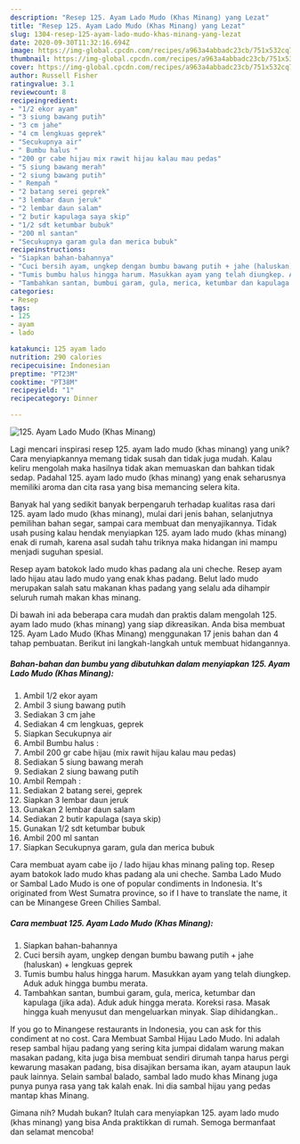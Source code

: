 ```yaml
---
description: "Resep 125. Ayam Lado Mudo (Khas Minang) yang Lezat"
title: "Resep 125. Ayam Lado Mudo (Khas Minang) yang Lezat"
slug: 1304-resep-125-ayam-lado-mudo-khas-minang-yang-lezat
date: 2020-09-30T11:32:16.694Z
image: https://img-global.cpcdn.com/recipes/a963a4abbadc23cb/751x532cq70/125-ayam-lado-mudo-khas-minang-foto-resep-utama.jpg
thumbnail: https://img-global.cpcdn.com/recipes/a963a4abbadc23cb/751x532cq70/125-ayam-lado-mudo-khas-minang-foto-resep-utama.jpg
cover: https://img-global.cpcdn.com/recipes/a963a4abbadc23cb/751x532cq70/125-ayam-lado-mudo-khas-minang-foto-resep-utama.jpg
author: Russell Fisher
ratingvalue: 3.1
reviewcount: 8
recipeingredient:
- "1/2 ekor ayam"
- "3 siung bawang putih"
- "3 cm jahe"
- "4 cm lengkuas geprek"
- "Secukupnya air"
- " Bumbu halus "
- "200 gr cabe hijau mix rawit hijau kalau mau pedas"
- "5 siung bawang merah"
- "2 siung bawang putih"
- " Rempah "
- "2 batang serei geprek"
- "3 lembar daun jeruk"
- "2 lembar daun salam"
- "2 butir kapulaga saya skip"
- "1/2 sdt ketumbar bubuk"
- "200 ml santan"
- "Secukupnya garam gula dan merica bubuk"
recipeinstructions:
- "Siapkan bahan-bahannya"
- "Cuci bersih ayam, ungkep dengan bumbu bawang putih + jahe (haluskan) + lengkuas geprek"
- "Tumis bumbu halus hingga harum. Masukkan ayam yang telah diungkep. Aduk aduk hingga bumbu merata."
- "Tambahkan santan, bumbui garam, gula, merica, ketumbar dan kapulaga (jika ada). Aduk aduk hingga merata. Koreksi rasa. Masak hingga kuah menyusut dan mengeluarkan minyak. Siap dihidangkan.."
categories:
- Resep
tags:
- 125
- ayam
- lado

katakunci: 125 ayam lado 
nutrition: 290 calories
recipecuisine: Indonesian
preptime: "PT23M"
cooktime: "PT38M"
recipeyield: "1"
recipecategory: Dinner

---
```



![125. Ayam Lado Mudo (Khas Minang)](https://img-global.cpcdn.com/recipes/a963a4abbadc23cb/751x532cq70/125-ayam-lado-mudo-khas-minang-foto-resep-utama.jpg)

Lagi mencari inspirasi resep 125. ayam lado mudo (khas minang) yang unik? Cara menyiapkannya memang tidak susah dan tidak juga mudah. Kalau keliru mengolah maka hasilnya tidak akan memuaskan dan bahkan tidak sedap. Padahal 125. ayam lado mudo (khas minang) yang enak seharusnya memiliki aroma dan cita rasa yang bisa memancing selera kita.

Banyak hal yang sedikit banyak berpengaruh terhadap kualitas rasa dari 125. ayam lado mudo (khas minang), mulai dari jenis bahan, selanjutnya pemilihan bahan segar, sampai cara membuat dan menyajikannya. Tidak usah pusing kalau hendak menyiapkan 125. ayam lado mudo (khas minang) enak di rumah, karena asal sudah tahu triknya maka hidangan ini mampu menjadi suguhan spesial.

Resep ayam batokok lado mudo khas padang ala uni cheche. Resep ayam lado hijau atau lado mudo yang enak khas padang. Belut lado mudo merupakan salah satu makanan khas padang yang selalu ada dihampir seluruh rumah makan khas minang.


Di bawah ini ada beberapa cara mudah dan praktis dalam mengolah 125. ayam lado mudo (khas minang) yang siap dikreasikan. Anda bisa membuat 125. Ayam Lado Mudo (Khas Minang) menggunakan 17 jenis bahan dan 4 tahap pembuatan. Berikut ini langkah-langkah untuk membuat hidangannya.

<!--inarticleads1-->

##### Bahan-bahan dan bumbu yang dibutuhkan dalam menyiapkan 125. Ayam Lado Mudo (Khas Minang):

1. Ambil 1/2 ekor ayam
1. Ambil 3 siung bawang putih
1. Sediakan 3 cm jahe
1. Sediakan 4 cm lengkuas, geprek
1. Siapkan Secukupnya air
1. Ambil  Bumbu halus :
1. Ambil 200 gr cabe hijau (mix rawit hijau kalau mau pedas)
1. Sediakan 5 siung bawang merah
1. Sediakan 2 siung bawang putih
1. Ambil  Rempah :
1. Sediakan 2 batang serei, geprek
1. Siapkan 3 lembar daun jeruk
1. Gunakan 2 lembar daun salam
1. Sediakan 2 butir kapulaga (saya skip)
1. Gunakan 1/2 sdt ketumbar bubuk
1. Ambil 200 ml santan
1. Siapkan Secukupnya garam, gula dan merica bubuk


Cara membuat ayam cabe ijo / lado hijau khas minang paling top. Resep ayam batokok lado mudo khas padang ala uni cheche. Samba Lado Mudo or Sambal Lado Mudo is one of popular condiments in Indonesia. It&#39;s originated from West Sumatra province, so if I have to translate the name, it can be Minangese Green Chilies Sambal. 

<!--inarticleads2-->

##### Cara membuat 125. Ayam Lado Mudo (Khas Minang):

1. Siapkan bahan-bahannya
1. Cuci bersih ayam, ungkep dengan bumbu bawang putih + jahe (haluskan) + lengkuas geprek
1. Tumis bumbu halus hingga harum. Masukkan ayam yang telah diungkep. Aduk aduk hingga bumbu merata.
1. Tambahkan santan, bumbui garam, gula, merica, ketumbar dan kapulaga (jika ada). Aduk aduk hingga merata. Koreksi rasa. Masak hingga kuah menyusut dan mengeluarkan minyak. Siap dihidangkan..


If you go to Minangese restaurants in Indonesia, you can ask for this condiment at no cost. Cara Membuat Sambal Hijau Lado Mudo. Ini adalah resep sambal hijau padang yang sering kita jumpai didalam warung makan masakan padang, kita juga bisa membuat sendiri dirumah tanpa harus pergi kewarung masakan padang, bisa disajikan bersama ikan, ayam ataupun lauk pauk lainnya. Selain sambal balado, sambal lado mudo khas Minang juga punya punya rasa yang tak kalah enak. Ini dia sambal hijau yang pedas mantap khas Minang. 

Gimana nih? Mudah bukan? Itulah cara menyiapkan 125. ayam lado mudo (khas minang) yang bisa Anda praktikkan di rumah. Semoga bermanfaat dan selamat mencoba!
